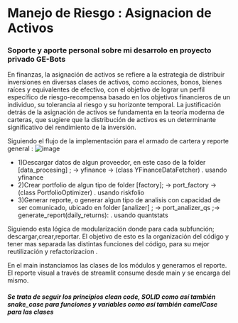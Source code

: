 <h1>
  Manejo de Riesgo : Asignacion de Activos 
</h1>
<h3>Soporte y aporte personal sobre mi desarrolo en proyecto privado GE-Bots</h3>
En finanzas, la asignación de activos se refiere a la estrategia de distribuir inversiones en diversas clases de activos,
como acciones, bonos, bienes raíces y equivalentes de efectivo, con el objetivo de lograr un perfil específico de riesgo-recompensa
basado en los objetivos financieros de un individuo, su tolerancia al riesgo y su horizonte temporal. La justificación detrás de
la asignación de activos se fundamenta en la teoría moderna de carteras, que sugiere que la distribución de activos es un determinante significativo del rendimiento de la inversión.

Siguiendo el flujo de la implementación para el armado de cartera y reporte general :
![image](https://github.com/Pana-Onnti/manejo_de_riesgo/assets/97043308/329f8a23-999c-425e-b2ca-df8906020506)

<ul>
<li>1)Descargar datos de algun proveedor, en este caso de la folder [data_procesing] ; -> yfinance -> (class YFinanceDataFetcher)
. usando yfinance </li>
  
<li>2)Crear portfolio de algun tipo de folder [factory]; -> port_factory ->(class PortfolioOptimizer)
. usando riskfolio </li>
<li>3)Generar reporte, o generar algun tipo de analisis con capacidad de ser comunicado, ubicado en folder [analizer] ; -> port_analizer_qs ;-> generate_report(daily_returns):
. usando quantstats</li>
</ul>
Siguiendo esta lógica de modularización donde para cada subfunción; descargar,crear,reportar.
El objetivo de esto es la organización del código y tener mas separada las distintas funciones del código, para su mejor reutilización y refactorizacion .

En el main instanciamos las clases de los módulos y generamos el reporte.
El reporte visual a través de streamlit consume desde main y se encarga del mismo.

<h5>Se trata de seguir los principios clean code, SOLID como así también snake_case para funciones y variables como así también camelCase para las clases</h5>
